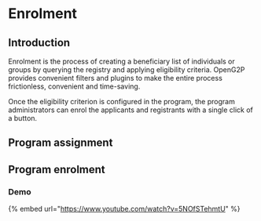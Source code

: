# Enrolment

## Introduction

Enrolment is the process of creating a beneficiary list of individuals or groups by querying the registry and applying eligibility criteria. OpenG2P provides convenient filters and plugins to make the entire process frictionless, convenient and time-saving.

Once the eligibility criterion is configured in the program, the program administrators can enrol the applicants and registrants with a single click of a button.

##

## Program assignment

## Program enrolment

### Demo

{% embed url="https://www.youtube.com/watch?v=5NOfSTehmtU" %}

